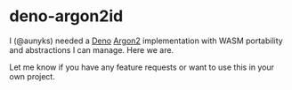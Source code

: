 # deno-argon2id

I (@aunyks) needed a [Deno](https://deno.land)
[Argon2](https://en.wikipedia.org/wiki/Argon2) implementation with WASM
portability and abstractions I can manage. Here we are.

Let me know if you have any feature requests or want to use this in your own
project.
